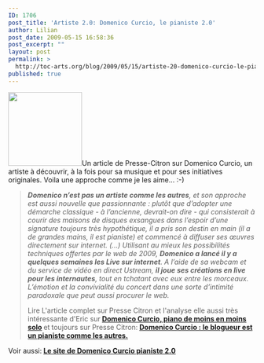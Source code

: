 ```yaml
---
ID: 1706
post_title: 'Artiste 2.0: Domenico Curcio, le pianiste 2.0'
author: Lilian
post_date: 2009-05-15 16:58:36
post_excerpt: ""
layout: post
permalink: >
  http://toc-arts.org/blog/2009/05/15/artiste-20-domenico-curcio-le-pianiste-20/
published: true
---
```

<img class="alignleft size-thumbnail wp-image-9107" title="piano-solo-video-concert" src="http://toc-arts.org/blog/wp-content/uploads/2009/05/piano-solo-video-concert-150x150.jpg" alt="" width="150" height="150" />Un article de Presse-Citron sur Domenico Curcio, un artiste à découvrir, à la fois pour sa musique et pour ses initiatives originales. Voila une approche comme je les aime... :-) 
> ***Domenico n’est pas un artiste comme les autres**, et son approche est aussi nouvelle que passionnante : plutôt que d’adopter une démarche classique - à l’ancienne, devrait-on dire - qui consisterait à courir des maisons de disques exsangues dans l’espoir d’une signature toujours très hypothétique, il a pris son destin en main (il a de grandes mains, il est pianiste) et commencé à diffuser ses œuvres directement sur internet.* *(...)* *Utilisant au mieux les possibilités techniques offertes par le web de 2009, **Domenico a lancé il y a quelques semaines les Live sur internet**. A l’aide de sa webcam et du service de vidéo en direct Ustream, **il joue ses créations en live pour les internautes**, tout en tchatant avec eux entre les morceaux. L’émotion et la convivialité du concert dans une sorte d’intimité paradoxale que peut aussi procurer le web.*<p class="post-title">
  Lire L'article complet sur<strong> </strong>Presse Citron et l'analyse elle aussi très intéressante d'Eric sur<strong> <a title="Lien permanent vers Domenico Curcio, piano de moins en moins solo" href="http://www.presse-citron.net/domenico-curcio-piano-de-moins-en-moins-solo-bientot-chez-vous" rel="bookmark">Domenico Curcio, piano de moins en moins solo</a> </strong>et<strong> </strong>toujours sur Presse Citron:<strong> <a title="Lien permanent vers Domenico Curcio : le blogueur est un pianiste comme les autres" href="http://www.presse-citron.net/domenico-curcio-le-blogueur-est-un-pianiste-comme-les-autres" rel="bookmark">Domenico Curcio : le blogueur est un pianiste comme les autres.</a></strong>
</p>

<p class="post-title">
  Voir aussi:<strong> </strong><a title="pinaiste 2.0 " href="http://www.domenicocurcio.com/"><strong>Le site de Domenico Curcio pianiste 2.0</strong></a>
</p>

<p class="post-title">
  <strong> </strong>
</p>